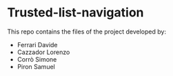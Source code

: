 # Trusted-list-navigation
This repo contains the files of the project developed by:
- Ferrari Davide
- Cazzador Lorenzo
- Corrò Simone
- Piron Samuel
